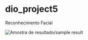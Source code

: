 # dio_project5
Reconhecimento Facial

![Amostra de resultado/sample result](https://drive.google.com/uc?id=10Vp09L7NlBE-mvJjNagFiCixInQm52iy)

